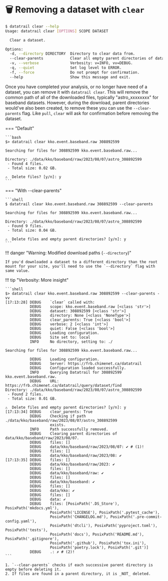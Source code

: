 # 🗑️ Removing a dataset with `clear`

<!-- termynal -->
```bash
$ datatrail clear --help
Usage: datatrail clear [OPTIONS] SCOPE DATASET

  Clear a dataset.

Options:
  -d, --directory DIRECTORY  Directory to clear data from.
  --clear-parents            Clear all empty parent directories of dataset.
  -v, --verbose              Verbosity: v=INFO, vv=DEBUG.
  -q, --quiet                Set log level to ERROR.
  -f, --force                Do not prompt for confirmation.
  --help                     Show this message and exit.
```

Once you have completed your analysis, or no longer have need of a dataset, you
can remove it with `datatrail clear`. This will remove the common path of all
of the downloaded files, typically "astro_xxxxxxxx" for baseband datasets.
However, during the download, parent directories would've also been created,
to remove these you can use the `--clear-parents` flag. Like `pull`, `clear`
will ask for confirmation before removing the dataset.

=== "Default"

    ```bash
    $> datatrail clear kko.event.baseband.raw 308892599

    Searching for files for 308892599 kko.event.baseband.raw...
    
    Directory: ./data/kko/baseband/raw/2023/08/07/astro_308892599
     - Found 4 files.
     - Total size: 0.02 GB.
    
    ⚠️  Delete files? [y/n]: y
    ```

=== "With --clear-parents"

    ```shell
    $ datatrail clear kko.event.baseband.raw 308892599 --clear-parents
    
    Searching for files for 308892599 kko.event.baseband.raw...
    
    Directory: ./data/kko/baseband/raw/2023/08/07/astro_308892599
     - Found 9 files.
     - Total size: 0.04 GB.
    
    ⚠️  Delete files and empty parent directories? [y/n]: y
    ```

!!! danger "Warning: Modified download paths (`--directory`)"

    If you'd downloaded a dataset to a different directory than the root
    mount for your site, you'll need to use the `--directory` flag with
    same value.

!!! tip "Verbosity: More insight"

    ```shell
    $> datatrail clear kko.event.baseband.raw 308892599 --clear-parents -vv
    [17:13:28] DEBUG    `clear` called with:                         
               DEBUG    scope: kko.event.baseband.raw [<class 'str'>]
               DEBUG    dataset: 308892599 [<class 'str'>]           
               DEBUG    directory: None [<class 'NoneType'>]         
               DEBUG    clear_parents: True [<class 'bool'>]         
               DEBUG    verbose: 2 [<class 'int'>]                   
               DEBUG    quiet: False [<class 'bool'>]                
               DEBUG    Loading configuration.                       
               DEBUG    Site set to: local                           
               INFO     No directory, setting to: ./                 
    
    Searching for files for 308892599 kko.event.baseband.raw...
    
               DEBUG    Loading configuration.                                               
               DEBUG    Server: https://frb.chimenet.ca/datatrail                            
               DEBUG    Configuration loaded successfully.                                   
               INFO     Querying Datatrail for 308892599 kko.event.baseband.raw.             
               DEBUG    URL: https://frb.chimenet.ca/datatrail/query/dataset/find            
    Directory: ./data/kko/baseband/raw/2023/08/07/astro_308892599
     - Found 2 files.
     - Total size: 0.01 GB.
    
    ⚠️  Delete files and empty parent directories? [y/n]: y
    [17:13:34] DEBUG    clear_parents: True                                                  
               DEBUG    Checking if path ./data/kko/baseband/raw/2023/08/07/astro_308892599  
                        exists.
               INFO     Path successfully removed.                                           
               DEBUG    Clearing parent directories of data/kko/baseband/raw/2023/08/07.     
               DEBUG    files: []                                                            
               DEBUG    data/kko/baseband/raw/2023/08/07: ✔ # (1)!                                 
               DEBUG    files: []                                                            
               DEBUG    data/kko/baseband/raw/2023/08: ✔                                     
    [17:13:35] DEBUG    files: []                                                            
               DEBUG    data/kko/baseband/raw/2023: ✔                                        
               DEBUG    files: []                                                            
               DEBUG    data/kko/baseband/raw: ✔                                             
               DEBUG    files: []                                                            
               DEBUG    data/kko/baseband: ✔                                                 
               DEBUG    files: []                                                            
               DEBUG    data/kko: ✔                                                          
               DEBUG    files: []                                                            
               DEBUG    data: ✔                                                              
               DEBUG    files: [PosixPath('.DS_Store'), PosixPath('mkdocs.yml'),             
                        PosixPath('LICENSE'), PosixPath('.pytest_cache'),
                        PosixPath('CHANGELOG.md'), PosixPath('.pre-commit-config.yaml'),
                        PosixPath('dtcli'), PosixPath('pyproject.toml'), PosixPath('tests'),
                        PosixPath('docs'), PosixPath('README.md'), PosixPath('.gitignore'),
                        PosixPath('.github'), PosixPath('tox.ini'),
                        PosixPath('poetry.lock'), PosixPath('.git')]
               DEBUG    .: ✗ # (2)!
    ```

    1. `--clear-parents` checks if each successive parent directory is empty before deleting it.
    2. If files are found in a parent directory, it is _NOT_ deleted.
